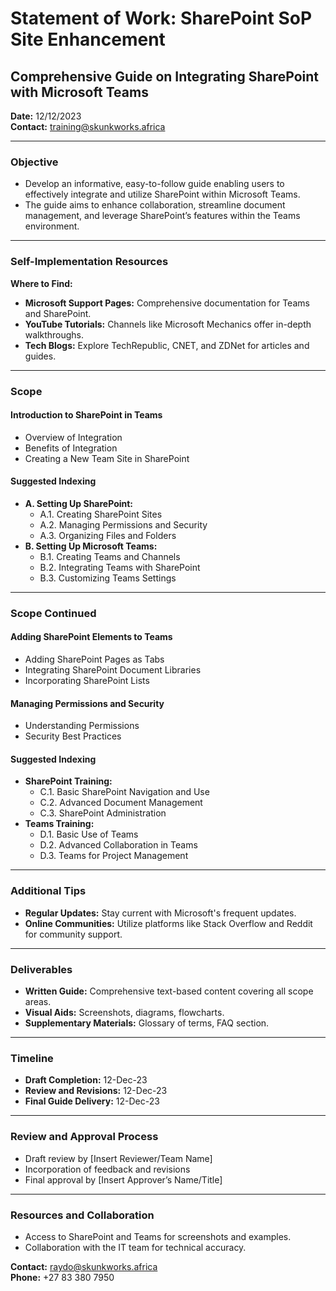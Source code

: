 # Statement of Work: SharePoint SoP Site Enhancement

## Comprehensive Guide on Integrating SharePoint with Microsoft Teams

**Date:** 12/12/2023  
**Contact:** training@skunkworks.africa

---

### Objective

- Develop an informative, easy-to-follow guide enabling users to effectively integrate and utilize SharePoint within Microsoft Teams.
- The guide aims to enhance collaboration, streamline document management, and leverage SharePoint’s features within the Teams environment.

---

### Self-Implementation Resources

**Where to Find:**

- **Microsoft Support Pages:** Comprehensive documentation for Teams and SharePoint.
- **YouTube Tutorials:** Channels like Microsoft Mechanics offer in-depth walkthroughs.
- **Tech Blogs:** Explore TechRepublic, CNET, and ZDNet for articles and guides.

---

### Scope

#### Introduction to SharePoint in Teams

- Overview of Integration
- Benefits of Integration
- Creating a New Team Site in SharePoint

#### Suggested Indexing

- **A. Setting Up SharePoint:**
  - A.1. Creating SharePoint Sites
  - A.2. Managing Permissions and Security
  - A.3. Organizing Files and Folders
- **B. Setting Up Microsoft Teams:**
  - B.1. Creating Teams and Channels
  - B.2. Integrating Teams with SharePoint
  - B.3. Customizing Teams Settings

---

### Scope Continued

#### Adding SharePoint Elements to Teams

- Adding SharePoint Pages as Tabs
- Integrating SharePoint Document Libraries
- Incorporating SharePoint Lists

#### Managing Permissions and Security

- Understanding Permissions
- Security Best Practices

#### Suggested Indexing

- **SharePoint Training:**
  - C.1. Basic SharePoint Navigation and Use
  - C.2. Advanced Document Management
  - C.3. SharePoint Administration
- **Teams Training:**
  - D.1. Basic Use of Teams
  - D.2. Advanced Collaboration in Teams
  - D.3. Teams for Project Management

---

### Additional Tips

- **Regular Updates:** Stay current with Microsoft's frequent updates.
- **Online Communities:** Utilize platforms like Stack Overflow and Reddit for community support.

---

### Deliverables

- **Written Guide:** Comprehensive text-based content covering all scope areas.
- **Visual Aids:** Screenshots, diagrams, flowcharts.
- **Supplementary Materials:** Glossary of terms, FAQ section.

---

### Timeline

- **Draft Completion:** 12-Dec-23
- **Review and Revisions:** 12-Dec-23
- **Final Guide Delivery:** 12-Dec-23

---

### Review and Approval Process

- Draft review by [Insert Reviewer/Team Name]
- Incorporation of feedback and revisions
- Final approval by [Insert Approver’s Name/Title]

---

### Resources and Collaboration

- Access to SharePoint and Teams for screenshots and examples.
- Collaboration with the IT team for technical accuracy.

**Contact:** raydo@skunkworks.africa  
**Phone:** +27 83 380 7950
